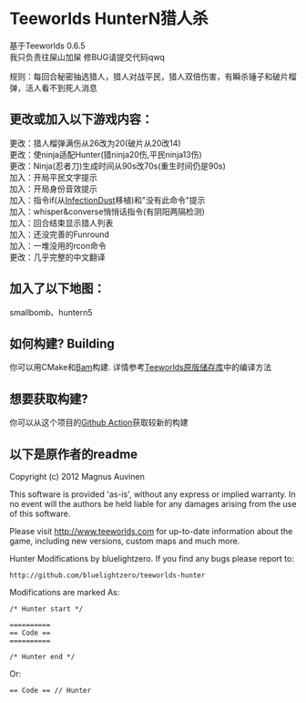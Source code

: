 Teeworlds HunterN猎人杀
=====================
基于Teeworlds 0.6.5<br />
我只负责往屎山加屎 修BUG请提交代码qwq<br />

规则：每回合秘密抽选猎人，猎人对战平民，猎人双倍伤害，有瞬杀锤子和破片榴弹，活人看不到死人消息

更改或加入以下游戏内容：
-----------------------
更改：猎人榴弹满伤从26改为20(破片从20改14)<br />
更改：使ninja适配Hunter(猎ninja20伤,平民ninja13伤)<br />
更改：Ninja(忍者刀)生成时间从90s改70s(重生时间仍是90s)<br />
加入：开局平民文字提示<br />
加入：开局身份音效提示<br />
加入：指令if(从[InfectionDust](https://github.com/InfectionDust/teeworlds-infclassR/)移植)和"没有此命令"提示<br />
加入：whisper&converse悄悄话指令(有阴阳两隔检测)<br />
加入：回合结束显示猎人列表<br />
加入：还没完善的Funround<br />
加入：一堆没用的rcon命令<br />
更改：几乎完整的中文翻译<br />

加入了以下地图：
-----------------------
smallbomb、huntern5

如何构建? Building
--------------
你可以用CMake和[Bam](https://github.com/matricks/bam)构建.
详情参考[Teeworlds原版储存库](https://github.com/teeworlds/teeworlds)中的编译方法

想要获取构建? 
--------------
你可以从这个项目的[Github Action](https://github.com/Hu1night/DDNet-Teeworlds-Hunter/actions/workflows/build.yaml)获取较新的构建

以下是原作者的readme
-------------

Copyright (c) 2012 Magnus Auvinen


This software is provided 'as-is', without any express or implied
warranty. In no event will the authors be held liable for any damages
arising from the use of this software.


Please visit http://www.teeworlds.com for up-to-date information about 
the game, including new versions, custom maps and much more.

Hunter Modifications by bluelightzero.
If you find any bugs please report to:

	http://github.com/bluelightzero/teeworlds-hunter
	
Modifications are marked As:

	/* Hunter start */

	==========
	== Code ==
	==========

	/* Hunter end */

Or:

	== Code == // Hunter
